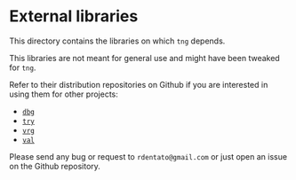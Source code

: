 # External libraries

This directory contains the libraries on which `tng` depends.

  This libraries are not meant for general use and might have been tweaked for `tng`.

  Refer to their distribution repositories on Github if you are interested in using them
for other projects:

- [`dbg`](https://github.com/rdentato/dbg)
- [`try`](https://github.com/rdentato/try)
- [`vrg`](https://github.com/rdentato/vrg)
- [`val`](https://github.com/rdentato/val)


Please send any bug or request to `rdentato@gmail.com` or just open an issue on
the Github repository.
